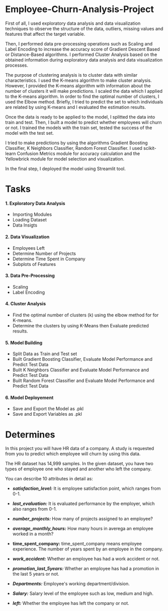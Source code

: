 # Employee-Churn-Analysis-Project

First of all, I used exploratory data analysis and data visualization techniques to observe the structure of the data, outliers, missing values and features that affect the target variable.

Then, I performed data pre-processing operations such as Scaling and Label Encoding to increase the accuracy score of Gradient Descent Based or Distance-Based algorithms. I performed Cluster Analysis based on the obtained information during exploratory data analysis and data visualization processes.

The purpose of clustering analysis is to cluster data with similar characteristics. I used the K-means algorithm to make cluster analysis. However, I provided the K-means algorithm with information about the number of clusters it will make predictions. I scaled the data which I applied to the K-means algorithm. In order to find the optimal number of clusters, I used the Elbow method. Briefly, I tried to predict the set to which individuals are related by using K-means and I evaluated the estimation results.

Once the data is ready to be applied to the model, I splitted the data into train and test. Then, I built a model to predict whether employees will churn or not. I trained the models with the train set, tested the success of the model with the test set.

I tried to make predictions by using the algorithms Gradient Boosting Classifier, K Neighbors Classifier, Random Forest Classifier. I used scikit-learn Confusion Metrics module for accuracy calculation and the Yellowbrick module for model selection and visualization.

In the final step, I deployed the model using Streamlit tool.

# Tasks

#### 1. Exploratory Data Analysis
- Importing Modules
- Loading Dataset
- Data Insigts

#### 2. Data Visualization
- Employees Left
- Determine Number of Projects
- Determine Time Spent in Company
- Subplots of Features

#### 3. Data Pre-Processing
- Scaling
- Label Encoding

#### 4. Cluster Analysis
- Find the optimal number of clusters (k) using the elbow method for for K-means.
- Determine the clusters by using K-Means then Evaluate predicted results.

#### 5. Model Building
- Split Data as Train and Test set
- Built Gradient Boosting Classifier, Evaluate Model Performance and Predict Test Data
- Built K Neighbors Classifier and Evaluate Model Performance and Predict Test Data
- Built Random Forest Classifier and Evaluate Model Performance and Predict Test Data

#### 6. Model Deployement

- Save and Export the Model as .pkl
- Save and Export Variables as .pkl 

# Determines

In this project you will have HR data of a company. A study is requested from you to predict which employee will churn by using this data.

The HR dataset has 14,999 samples. In the given dataset, you have two types of employee one who stayed and another who left the company.

You can describe 10 attributes in detail as:

- ***satisfaction_level:*** It is employee satisfaction point, which ranges from 0-1.

- ***last_evaluation:*** It is evaluated performance by the employer, which also ranges from 0-1.

- ***number_projects:*** How many of projects assigned to an employee?

- ***average_monthly_hours:*** How many hours in averega an employee worked in a month?

- **time_spent_company:** time_spent_company means employee experience. The number of years spent by an employee in the company.

- ***work_accident:*** Whether an employee has had a work accident or not.

- ***promotion_last_5years:*** Whether an employee has had a promotion in the last 5 years or not.

- ***Departments:*** Employee's working department/division.

- ***Salary:*** Salary level of the employee such as low, medium and high.

- ***left:*** Whether the employee has left the company or not.

